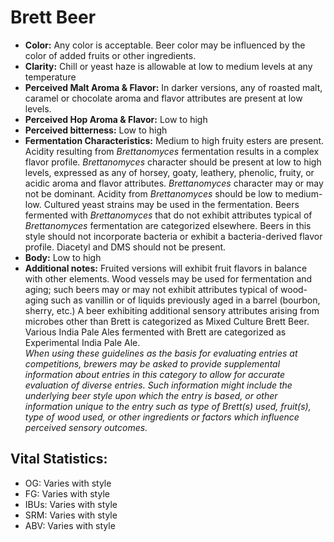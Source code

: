 # Brett Beer

- **Color:** Any color is acceptable. Beer color may be influenced by the color of added fruits or other ingredients.
- **Clarity:** Chill or yeast haze is allowable at low to medium levels at any temperature
- **Perceived Malt Aroma & Flavor:** In darker versions, any of roasted malt, caramel or chocolate aroma and flavor attributes are present at low levels.
- **Perceived Hop Aroma & Flavor:** Low to high
- **Perceived bitterness:** Low to high
- **Fermentation Characteristics:** Medium to high fruity esters are present. Acidity resulting from _Brettanomyces_ fermentation results in a complex flavor profile. _Brettanomyces_ character should be present at low to high levels, expressed as any of horsey, goaty, leathery, phenolic, fruity, or acidic aroma and flavor attributes. _Brettanomyces_ character may or may not be dominant. Acidity from _Brettanomyces_ should be low to medium-low. Cultured yeast strains may be used in the fermentation. Beers fermented with _Brettanomyces_ that do not exhibit attributes typical of _Brettanomyces_ fermentation are categorized elsewhere. Beers in this style should not incorporate bacteria or exhibit a bacteria-derived flavor profile. Diacetyl and DMS should not be present.
- **Body:** Low to high
- **Additional notes:** Fruited versions will exhibit fruit flavors in balance with other elements. Wood vessels may be used for fermentation and aging; such beers may or may not exhibit attributes typical of wood- aging such as vanillin or of liquids previously aged in a barrel (bourbon, sherry, etc.) A beer exhibiting additional sensory attributes arising from microbes other than Brett is categorized as Mixed Culture Brett Beer. Various India Pale Ales fermented with Brett are categorized as Experimental India Pale Ale. <br/>
_When using these guidelines as the basis for evaluating entries at competitions, brewers may be asked to provide supplemental information about entries in this category to allow for accurate evaluation of diverse entries. Such information might include the underlying beer style upon which the entry is based, or other information unique to the entry such as type of Brett(s) used, fruit(s), type of wood used, or other ingredients or factors which influence perceived sensory outcomes._

## Vital Statistics:

- OG: Varies with style 
- FG: Varies with style 
- IBUs: Varies with style 
- SRM: Varies with style 
- ABV: Varies with style 
